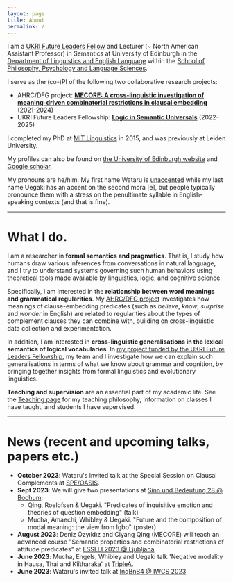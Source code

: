 ```yaml
---
layout: page
title: About
permalink: /
---
```




I am a [UKRI Future Leaders Fellow](https://www.ukri.org/our-work/developing-people-and-skills/future-leaders-fellowships/) and Lecturer (~ North American Assistant Professor) in Semantics at University of Edinburgh in the [Department of Linguistics and English Language](https://www.ed.ac.uk/ppls/linguistics-and-english-language) within the [School of Philosophy, Psychology and Language Sciences](https://www.ed.ac.uk/ppls). 

I serve as the (co-)PI of the following two collaborative research projects: 
- AHRC/DFG project: **[MECORE: A cross-linguistic investigation of meaning-driven combinatorial restrictions in clausal embedding](https://wuegaki.ppls.ed.ac.uk/mecore/)** (2021-2024)
- UKRI Future Leaders Fellowship: **[Logic in Semantic Universals](http://www.wataruuegaki.com/flf/)** (2022-2025)
<!-- - NWO international collaboration project **ModUni: Searching for semantic universals in the modal and attitudinal domains** (2018-2021) -->

I completed my PhD at [MIT Linguistics](http://web.mit.edu/linguistics/) in 2015, and was previously at Leiden University. 

My profiles can also be found on [the University of Edinburgh website](https://www.ed.ac.uk/profile/wataru-uegaki) and [Google scholar](https://scholar.google.co.jp/citations?user=PHs9XX8AAAAJ). 

My pronouns are he/him. My first name Wataru is [unaccented](https://direct.mit.edu/ling/article-abstract/47/3/471/632/Unaccentedness-in-Japanese) while my last name Uegaki has an accent on the second mora \[e\], but people typically pronounce them with a stress on the penultimate syllable in English-speaking contexts (and that is fine). 

<!-- I also have the following external appointments in academic journals and conferences:
- an editorial board member of *[Semantics & Pragmatics](http://semprag.org/)*
- a review board member of *[Snippets](http://www.ledonline.it/snippets/)*
- a steering committee member of [Logic and Engineering in Natural Language Semantics (LENLS)](http://www.is.ocha.ac.jp/~bekki/lenls/). -->

---

# What I do.

I am a researcher in **formal semantics and pragmatics**. That is, I study how humans draw various inferences from conversations in natural language, and I try to understand systems governing such human behaviors using theoretical tools made available by linguistics, logic, and cognitive science.

Specifically, I am interested in the **relationship between word meanings and grammatical regularities**. My [AHRC/DFG project](https://wuegaki.ppls.ed.ac.uk/mecore/) investigates how meanings of clause-embedding predicates (such as *believe*, *know*, *surprise* and *wonder* in English) are related to regularities about the types of complement clauses they can combine with, building on cross-linguistic data collection and experimentation. 

<!-- Following my  -->
<!-- My PhD dissertation *[Interpreting questions under attitudes](http://hdl.handle.net/1721.1/99318)* addresses a family of puzzles concerning how the meanings of the so-called propositional attitude verbs (such as *believe*, *know*, *surprise* and *wonder*) are related to the types of complement clauses they can combine with (for example, whether the verb can combine with a question or not).  -->

In addition, I am interested in **cross-linguistic generalisations in the lexical semantics of logical vocabularies**. In [my project funded by the UKRI Future Leaders Fellowship](wuegaki.github.io/flf), my team and I investigate how we can explain such generalisations in terms of what we know about grammar and cognition, by bringing together insights from formal linguistics and evolutionary linguistics. 

<!-- More recently, I am interested in the distinction between **'logical' words** (such as *every* and *or*) and **'non-logical' words** (such as *walk* and *bird*). Is there a fundamental distinction between how these two kinds of word meanings are represented in our mind? I try to address this question by investigating the manifestation of this distinction in **syntax-semantics interface** (i.e., the relationship between meaning and grammar) and [**cross-linguistic universals in word meanings**](wuegaki.github.io/modal-universals/) (i.e., what kind of common properties hold for word meanings across languages).  -->

<!-- I also specialise in **Japanese linguistics**. I investigate various aspects of the grammatical structure of the languages/dialects in Japan, with an aim to uncover the nature of the similarity and differences that the Japanese languages have with other languages in the world. -->

**Teaching and supervision** are an essential part of my academic life. See the [Teaching page](wuegaki.github.io/teaching) for my teaching philosophy, information on classes I have taught, and students I have supervised.

---

# News (recent and upcoming talks, papers etc.)

- **October 2023**: Wataru's invited talk at the Special Session on Clausal Complements at [SPE/OASIS](https://spe-uca.sciencesconf.org/). 
- **Sept 2023**: We will give two presentations at [Sinn und Bedeutung 28 @ Bochum](https://www.ruhr-uni-bochum.de/sub28/index.html.en):
    - Qing, Roelofsen & Uegaki. "Predicates of inquisitive emotion and theories of question embedding" (talk)
    - Mucha, Amaechi, Whibley & Uegaki. "Future and the composition of modal meaning: the view from Igbo" (poster)
- **August 2023**: Deniz Özyıldız and Ciyang Qing (MECORE) will teach an advanced course "Semantic properties and combinatorial restrictions of attitude predicates" at 
[ESSLLI 2023 @ Ljubljana](https://2023.esslli.eu/).
- **June 2023**: Mucha, Engels, Whibley and Uegaki talk 'Negative modality in Hausa, Thai and Kîîtharaka' at [TripleA](https://sites.google.com/view/triplea10). 
- **June 2023**: Wataru's invited talk at [InqBnB4 @ IWCS 2023](https://iwcs2023.loria.fr/inqbnb4-inquisitiveness-below-and-beyond-the-sentence-boundary/)
<!-- - **May 2023**: [Deniz Özyıldız](https://deniz.fr/) and Wataru will present their talk 'Two kinds of question-embedding strategies and veridicality alternations' at [SALT 33](https://saltconf.github.io/salt33/).
- **May 2023**: [The MECORE team](https://wuegaki.ppls.ed.ac.uk/mecore/) will present a talk 'A Crosslinguistic Database for Combinatorial and Semantic Properties of Attitude Predicates' at [SIGTYP @ EACL](https://sigtyp.github.io/workshop.html).
- **May 2023**: [The MECORE team](https://wuegaki.ppls.ed.ac.uk/mecore/) will present a poster "How context and focus modulate form-meaning mismatches in speech reports" at [WCCFL 41 @ UCSC](https://babel.ucsc.edu/wccfl41/). 
- **Feb 2023**: New manuscript by Uegaki, Mucha, Imel & Steinert-Threlkeld: [Deontic priority in the lexicalization of impossibility modals](https://psyarxiv.com/h63y9)
- **Jan 2023**: Wataru's book [_Question-orientedness and the semantics of clausal complementation_](https://link.springer.com/book/9783031159398) has been published as part of Springer Studies in Linguistics and Philosophy.  -->

<!-- ---

# Specific research interests

- Semantics and Pragmatics
  - Semantics and pragmatics of interrogatives and their responses
  - Semantics and pragmatics of sentence-final particles
  - Constraints on lexical denotations
- Syntax-Semantics Interface
  - Semantics of attitude predicates and their selectional properties
  - wh-indeterminates
  - disjunctive constructions
- Morpho-phonology of Japanese dialects -->
